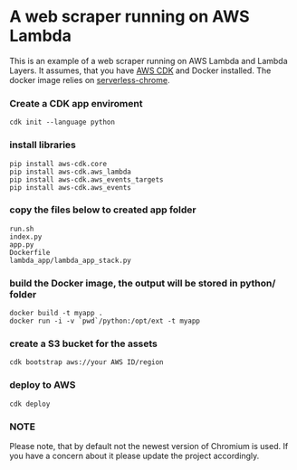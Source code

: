 # A web scraper running on AWS Lambda
This is an example of a web scraper running on AWS Lambda and Lambda Layers. It assumes, that you have [AWS CDK][cdk] and Docker installed. The docker image relies on [serverless-chrome][chromium].

### Create a CDK app enviroment

	cdk init --language python

### install libraries

	pip install aws-cdk.core
	pip install aws-cdk.aws_lambda
	pip install aws-cdk.aws_events_targets
	pip install aws-cdk.aws_events

### copy the files below to created app folder

	run.sh
	index.py
	app.py
	Dockerfile
	lambda_app/lambda_app_stack.py


### build the Docker image, the output will be stored in python/ folder

	docker build -t myapp .
	docker run -i -v `pwd`/python:/opt/ext -t myapp

### create a S3 bucket for the assets

	cdk bootstrap aws://your AWS ID/region

### deploy to AWS

	cdk deploy

### NOTE

Please note, that by default not the newest version of Chromium is used. If you have a concern about it please update the project accordingly.

[cdk]: https://aws.amazon.com/cdk/
[chromium]: https://github.com/adieuadieu/serverless-chrome/
